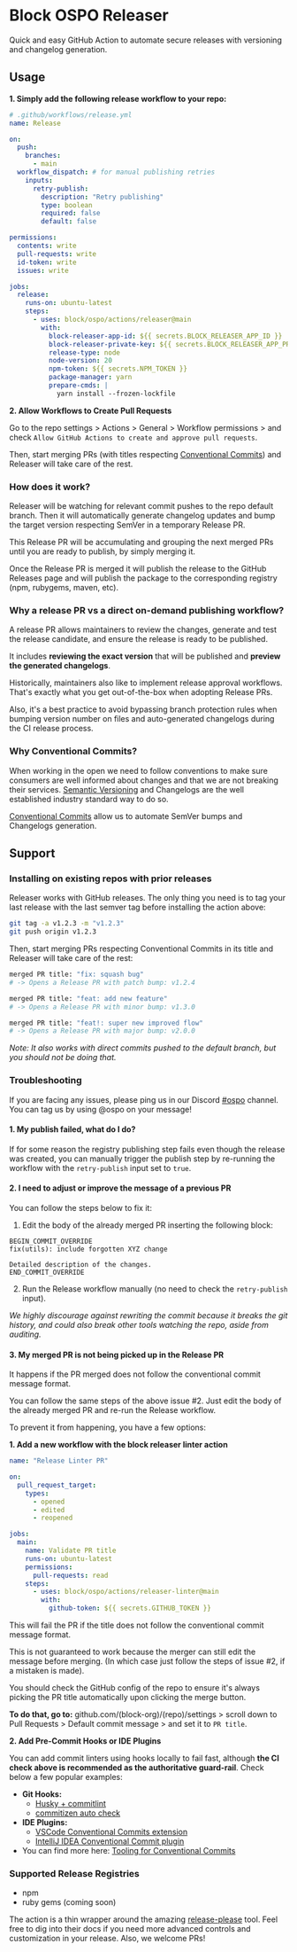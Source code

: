 # Block OSPO Releaser

Quick and easy GitHub Action to automate secure releases with versioning and changelog generation.

## Usage

**1. Simply add the following release workflow to your repo:**

```yaml
# .github/workflows/release.yml
name: Release

on:
  push:
    branches:
      - main
  workflow_dispatch: # for manual publishing retries
    inputs:
      retry-publish:
        description: "Retry publishing"
        type: boolean
        required: false
        default: false

permissions:
  contents: write
  pull-requests: write
  id-token: write
  issues: write

jobs:
  release:
    runs-on: ubuntu-latest
    steps:
      - uses: block/ospo/actions/releaser@main
        with:
          block-releaser-app-id: ${{ secrets.BLOCK_RELEASER_APP_ID }}
          block-releaser-private-key: ${{ secrets.BLOCK_RELEASER_APP_PRIVATE_KEY }}
          release-type: node
          node-version: 20
          npm-token: ${{ secrets.NPM_TOKEN }}
          package-manager: yarn
          prepare-cmds: |
            yarn install --frozen-lockfile
```

**2. Allow Workflows to Create Pull Requests**

Go to the repo settings > Actions > General > Workflow permissions > and check `Allow GitHub Actions to create and approve pull requests`.

Then, start merging PRs (with titles respecting [Conventional Commits](https://www.conventionalcommits.org/en/v1.0.0/)) and Releaser will take care of the rest.

### How does it work?

Releaser will be watching for relevant commit pushes to the repo default branch. Then it will automatically generate changelog updates and bump the target version respecting SemVer in a temporary Release PR.

This Release PR will be accumulating and grouping the next merged PRs until you are ready to publish, by simply merging it.

Once the Release PR is merged it will publish the release to the GitHub Releases page and will publish the package to the corresponding registry (npm, rubygems, maven, etc).

### Why a release PR vs a direct on-demand publishing workflow?

A release PR allows maintainers to review the changes, generate and test the release candidate, and ensure the release is ready to be published.

It includes **reviewing the exact version** that will be published and **preview the generated changelogs**.

Historically, maintainers also like to implement release approval workflows. That's exactly what you get out-of-the-box when adopting Release PRs.

Also, it's a best practice to avoid bypassing branch protection rules when bumping version number on files and auto-generated changelogs during the CI release process.

### Why Conventional Commits?

When working in the open we need to follow conventions to make sure consumers are well informed about changes and that we are not breaking their services. [Semantic Versioning](https://semver.org/) and Changelogs are the well established industry standard way to do so.

[Conventional Commits](https://www.conventionalcommits.org/en/v1.0.0/) allow us to automate SemVer bumps and Changelogs generation.

## Support

### Installing on existing repos with prior releases

Releaser works with GitHub releases. The only thing you need is to tag your last release with the last semver tag before installing the action above:

```sh
git tag -a v1.2.3 -m "v1.2.3"
git push origin v1.2.3
```

Then, start merging PRs respecting Conventional Commits in its title and Releaser will take care of the rest:

```sh
merged PR title: "fix: squash bug"
# -> Opens a Release PR with patch bump: v1.2.4

merged PR title: "feat: add new feature"
# -> Opens a Release PR with minor bump: v1.3.0

merged PR title: "feat!: super new improved flow"
# -> Opens a Release PR with major bump: v2.0.0
```

_Note: It also works with direct commits pushed to the default branch, but you should not be doing that._

### Troubleshooting

If you are facing any issues, please ping us in our Discord [#ospo](https://discord.com/channels/1287729918100246654/1339722383468007465) channel. You can tag us by using @ospo on your message!

#### 1. My publish failed, what do I do?

If for some reason the registry publishing step fails even though the release was created, you can manually trigger the publish step by re-running the workflow with the `retry-publish` input set to `true`.

#### 2. I need to adjust or improve the message of a previous PR

You can follow the steps below to fix it:

1. Edit the body of the already merged PR inserting the following block:

```
BEGIN_COMMIT_OVERRIDE
fix(utils): include forgotten XYZ change

Detailed description of the changes.
END_COMMIT_OVERRIDE
```

2. Run the Release workflow manually (no need to check the `retry-publish` input).

_We highly discourage against rewriting the commit because it breaks the git history, and could also break other tools watching the repo, aside from auditing._

#### 3. My merged PR is not being picked up in the Release PR

It happens if the PR merged does not follow the conventional commit message format.

You can follow the same steps of the above issue #2. Just edit the body of the already merged PR and re-run the Release workflow.

To prevent it from happening, you have a few options:

**1. Add a new workflow with the block releaser linter action**

```yaml
name: "Release Linter PR"

on:
  pull_request_target:
    types:
      - opened
      - edited
      - reopened

jobs:
  main:
    name: Validate PR title
    runs-on: ubuntu-latest
    permissions:
      pull-requests: read
    steps:
      - uses: block/ospo/actions/releaser-linter@main
        with:
          github-token: ${{ secrets.GITHUB_TOKEN }}
```

This will fail the PR if the title does not follow the conventional commit message format.

This is not guaranteed to work because the merger can still edit the message before merging. (In which case just follow the steps of issue #2, if a mistaken is made).

You should check the GitHub config of the repo to ensure it's always picking the PR title automatically upon clicking the merge button.

**To do that, go to:** github.com/(block-org)/(repo)/settings > scroll down to Pull Requests > Default commit message > and set it to `PR title`.

**2. Add Pre-Commit Hooks or IDE Plugins**

You can add commit linters using hooks locally to fail fast, although **the CI check above is recommended as the authoritative guard‑rail**. Check below a few popular examples:

- **Git Hooks:**
  - [Husky + commitlint](https://commitlint.js.org/guides/local-setup)
  - [commitizen auto check](https://commitizen-tools.github.io/commitizen/tutorials/auto_check/)
- **IDE Plugins:**
  - [VSCode Conventional Commits extension](https://marketplace.visualstudio.com/items?itemName=vivaxy.vscode-conventional-commits)
  - [IntelliJ IDEA Conventional Commit plugin](https://plugins.jetbrains.com/plugin/13389-conventional-commit)
- You can find more here: [Tooling for Conventional Commits](https://www.conventionalcommits.org/en/about/#tooling-for-conventional-commits)

### Supported Release Registries

- npm
- ruby gems (coming soon)

The action is a thin wrapper around the amazing [release-please](https://github.com/googleapis/release-please) tool. Feel free to dig into their docs if you need more advanced controls and customization in your release. Also, we welcome PRs!

